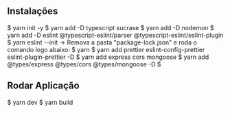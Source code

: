 ## Instalações

$ yarn init -y
$ yarn add -D typescript sucrase
$ yarn add -D nodemon
$ yarn add -D eslint @typescript-eslint/parser @typescript-eslint/eslint-plugin
$ yarn eslint --init
-> Remova a pasta "package-lock.json" e roda o comando logo abaixo:
$ yarn 
$ yarn add prettier eslint-config-prettier eslint-plugin-prettier -D
$ yarn add express cors mongoose
$ yarn add @types/express @types/cors @types/mongoose -D
$

## Rodar Aplicação
$ yarn dev
$ yarn build